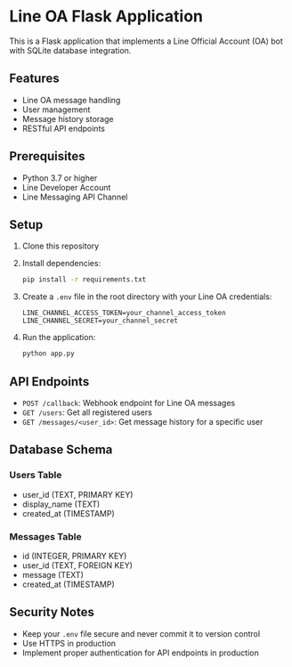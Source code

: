 # Line OA Flask Application

This is a Flask application that implements a Line Official Account (OA) bot with SQLite database integration.

## Features

- Line OA message handling
- User management
- Message history storage
- RESTful API endpoints

## Prerequisites

- Python 3.7 or higher
- Line Developer Account
- Line Messaging API Channel

## Setup

1. Clone this repository
2. Install dependencies:
   ```bash
   pip install -r requirements.txt
   ```

3. Create a `.env` file in the root directory with your Line OA credentials:
   ```
   LINE_CHANNEL_ACCESS_TOKEN=your_channel_access_token
   LINE_CHANNEL_SECRET=your_channel_secret
   ```

4. Run the application:
   ```bash
   python app.py
   ```

## API Endpoints

- `POST /callback`: Webhook endpoint for Line OA messages
- `GET /users`: Get all registered users
- `GET /messages/<user_id>`: Get message history for a specific user

## Database Schema

### Users Table
- user_id (TEXT, PRIMARY KEY)
- display_name (TEXT)
- created_at (TIMESTAMP)

### Messages Table
- id (INTEGER, PRIMARY KEY)
- user_id (TEXT, FOREIGN KEY)
- message (TEXT)
- created_at (TIMESTAMP)

## Security Notes

- Keep your `.env` file secure and never commit it to version control
- Use HTTPS in production
- Implement proper authentication for API endpoints in production 